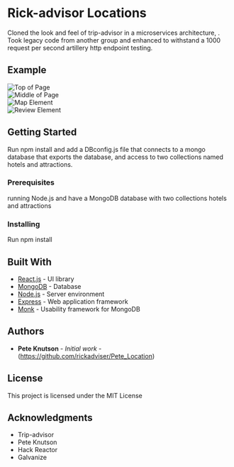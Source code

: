 # Rick-advisor Locations

Cloned the look and feel of trip-advisor in a microservices architecture, . Took legacy code from another group and enhanced to withstand a 1000 request per second artillery http endpoint testing.

## Example
![Top of Page](https://bzargesg.github.io/rickAdvisor/TopPage.png)\
![Middle of Page](https://bzargesg.github.io/rickAdvisor/MiddlePage.png)\
![Map Element](https://bzargesg.github.io/rickAdvisor/MapElement.png)\
![Review Element](https://bzargesg.github.io/rickAdvisor/ReviewElement.png)

## Getting Started

Run npm install and add a DBconfig.js file that connects to a mongo database that exports the database, and access to two collections named hotels and attractions.

### Prerequisites

running Node.js and have a MongoDB database with two collections hotels and attractions

### Installing

Run npm install

## Built With

* [React.js](https://reactjs.org/) - UI library
* [MongoDB](https://www.mongodb.com/) - Database
* [Node.js](https://nodejs.org/en/) - Server environment
* [Express](https://expressjs.com/) - Web application framework
* [Monk](https://automattic.github.io/monk/) - Usability framework for MongoDB


## Authors

* **Pete Knutson** - *Initial work* - (https://github.com/rickadviser/Pete_Location)

## License

This project is licensed under the MIT License

## Acknowledgments

* Trip-advisor
* Pete Knutson
* Hack Reactor
* Galvanize
